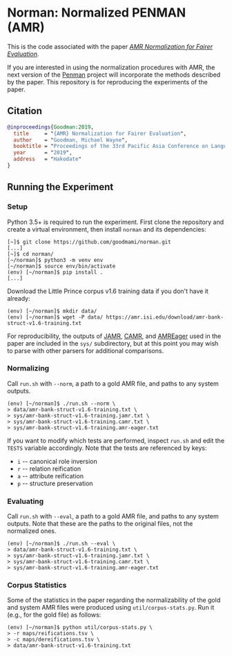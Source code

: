 
# Norman: Normalized PENMAN (AMR)

This is the code associated with the paper [*AMR Normalization for
Fairer Evaluation*](https://arxiv.org/abs/1909.01568).

If you are interested in using the normalization procedures with AMR,
the next version of the [Penman][] project will incorporate the
methods described by the paper. This repository is for reproducing the
experiments of the paper.

[Penman]: https://github.com/goodmami/penman

## Citation

``` bibtex
@inproceedings{Goodman:2019,
  title     = "{AMR} Normalization for Fairer Evaluation",
  author    = "Goodman, Michael Wayne",
  booktitle = "Proceedings of the 33rd Pacific Asia Conference on Language, Information, and Computation",
  year      = "2019",
  address   = "Hakodate"
}
```

## Running the Experiment

### Setup

Python 3.5+ is required to run the experiment. First clone the
repository and create a virtual environment, then install `norman` and
its dependencies:

``` console
[~]$ git clone https://github.com/goodmami/norman.git
[...]
[~]$ cd norman/
[~/norman]$ python3 -m venv env
[~/norman]$ source env/bin/activate
(env) [~/norman]$ pip install .
[...]
```

Download the Little Prince corpus v1.6 training data if you don't have
it already:

``` console
(env) [~/norman]$ mkdir data/
(env) [~/norman]$ wget -P data/ https://amr.isi.edu/download/amr-bank-struct-v1.6-training.txt
```

For reproducibility, the outputs of [JAMR][], [CAMR][], and
[AMREager][] used in the paper are included in the `sys/`
subdirectory, but at this point you may wish to parse with other
parsers for additional comparisons.

[JAMR]: https://github.com/jflanigan/jamr
[CAMR]: https://github.com/c-amr/camr
[AMREager]: http://cohort.inf.ed.ac.uk/amreager.html

### Normalizing

Call `run.sh` with `--norm`, a path to a gold AMR file, and paths to
any system outputs.

``` console
(env) [~/norman]$ ./run.sh --norm \
> data/amr-bank-struct-v1.6-training.txt \
> sys/amr-bank-struct-v1.6-training.jamr.txt \
> sys/amr-bank-struct-v1.6-training.camr.txt \
> sys/amr-bank-struct-v1.6-training.amr-eager.txt
```

If you want to modify which tests are performed, inspect `run.sh` and
edit the `TESTS` variable accordingly. Note that the tests are
referenced by keys:

* `i` -- canonical role inversion
* `r` -- relation reification
* `a` -- attribute reification
* `p` -- structure preservation

### Evaluating

Call `run.sh` with `--eval`, a path to a gold AMR file, and paths to
any system outputs. Note that these are the paths to the original
files, not the normalized ones.

``` console
(env) [~/norman]$ ./run.sh --eval \
> data/amr-bank-struct-v1.6-training.txt \
> sys/amr-bank-struct-v1.6-training.jamr.txt \
> sys/amr-bank-struct-v1.6-training.camr.txt \
> sys/amr-bank-struct-v1.6-training.amr-eager.txt
```

### Corpus Statistics

Some of the statistics in the paper regarding the normalizability of
the gold and system AMR files were produced using
`util/corpus-stats.py`. Run it (e.g., for the gold file) as follows:

``` console
(env) [~/norman]$ python util/corpus-stats.py \
> -r maps/reifications.tsv \
> -c maps/dereifications.tsv \
> data/amr-bank-struct-v1.6-training.txt
```
